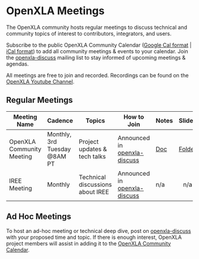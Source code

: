 # OpenXLA Meetings

The OpenXLA community hosts regular meetings to discuss technical and community topics of interest to contributors, integrators, and users.

Subscribe to the public OpenXLA Community Calendar ([Google Cal format](https://calendar.google.com/calendar/u/0/embed?src=c_6e3fee8576a7e330003a3130f2c89726fe487f4b3f555a12edf8a2c49005f69b@group.calendar.google.com&ctz=America/Los_Angeles) | [iCal format](https://calendar.google.com/calendar/ical/tensorflow.org_14t769n89qhsps949c3l0nhd9c%40group.calendar.google.com/public/basic.ics)) to add all community meetings & events to your calendar. Join the [openxla-discuss](https://groups.google.com/a/openxla.org/g/openxla-discuss) mailing list to stay informed of upcoming meetings & agendas.

All meetings are free to join and recorded. Recordings can be found on the [OpenXLA Youtube Channel](https://www.youtube.com/channel/UCXDDXMlj8TXD7-BuaSoQYoA). 

## Regular Meetings

| Meeting Name               | Cadence | Topics                           | How to Join                  | Notes | Slides | Videos   |
|----------------------------|------------------------------|----------------------------------|------------------------------|-------|:------:|----------|
| OpenXLA Community Meeting  | Monthly, 3rd Tuesday @8AM PT | Project updates & tech talks     | Announced in [openxla-discuss](https://groups.google.com/a/openxla.org/g/openxla-discuss) |  [Doc](https://docs.google.com/document/d/161Tigj7rxgduI3kzIp_IsGNDkakIJUkv7E_44WSJ_aw/)  | [Folder](https://drive.google.com/drive/folders/1GKBF1Ir0UvmlN6Q1hkCZad4PmDixVbmn) | [Playlist](https://www.youtube.com/playlist?list=PLlFotmaRrOzu8TQsTahDo_Cn7QdntFlUL) |
| IREE Meeting               | Monthly                      | Technical discussions about IREE | Announced in [openxla-discuss](https://groups.google.com/a/openxla.org/g/openxla-discuss) |  n/a  |   n/a  | [Playlist](https://www.youtube.com/watch?v=WkyRzCMjDlw&list=PLlFotmaRrOzs5cVXE2yCZCUkOQ4dTycgg) |

## Ad Hoc Meetings
To host an ad-hoc meeting or technical deep dive, post on [openxla-discuss](https://groups.google.com/a/openxla.org/g/openxla-discuss) with your proposed time and topic. If there is enough interest, OpenXLA project members will assist in adding it to the [OpenXLA Community Calendar](https://calendar.google.com/calendar/u/0/embed?src=c_6e3fee8576a7e330003a3130f2c89726fe487f4b3f555a12edf8a2c49005f69b@group.calendar.google.com&ctz=America/Los_Angeles).

